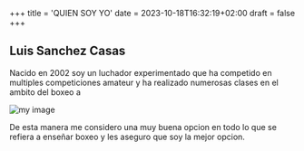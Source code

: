 +++
title = 'QUIEN SOY YO'
date = 2023-10-18T16:32:19+02:00
draft = false
+++

## Luis Sanchez Casas

Nacido en 2002 soy un luchador experimentado que ha competido en multiples competiciones amateur y ha realizado
numerosas clases en el ambito del boxeo  a

![my image](/img/cinturon.jpg)

De esta manera me considero una muy buena opcion en todo lo que se refiera a enseñar boxeo y les aseguro que soy la mejor opcion.